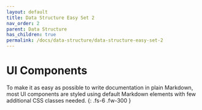 ```yaml
---
layout: default
title: Data Structure Easy Set 2
nav_order: 2
parent: Data Structure
has_children: true
permalink: /docs/data-structure/data-structure-easy-set-2
---
```


# UI Components

To make it as easy as possible to write documentation in plain Markdown, most UI components are styled using default Markdown elements with few additional CSS classes needed.
{: .fs-6 .fw-300 }



